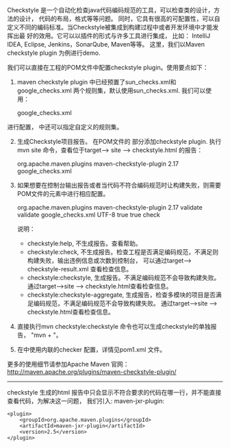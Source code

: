 Checkstyle 是一个自动化检查java代码编码规范的工具，可以检查类的设计，方法的设计， 代码的布局，格式等等问题。
同时，它具有很高的可配置性，可以自定义不同的编码标准。当Checkstyle被集成到构建过程中或者开发环境中才能发挥出最
好的效用。它可以以插件的形式与许多工具进行集成， 比如： IntelliJ IDEA, Eclipse, Jenkins，SonarQube, Maven等等。
这里，我们以Maven checkstyle plugin 为例进行demo.

我们可以直接在工程的POM文件中配置checkstyle plugin。使用要点如下：

1. maven checkstyle plugin 中已经预置了sun_checks.xml和google_checks.xml 两个规则集，默认使用sun_checks.xml.
    我们可以使用：

    <configuration>
        <configLocation>google_checks.xml</configLocation>
    </configuration>

进行配置，<configLocation> 中还可以指定自定义的规则集。


2. 生成Checkstyle项目报告。
    在POM文件的<reporting> 部分添加checkstyle plugin.
    执行 mvn site 命令，查看位于target--> site --> checkstyle.html 的报告：

    <reporting>
        <plugins>
            <plugin>
                <groupId>org.apache.maven.plugins</groupId>
                <artifactId>maven-checkstyle-plugin</artifactId>
                <version>2.17</version>
                <configuration>
                    <configLocation>google_checks.xml</configLocation>
                </configuration>
            </plugin>
        </plugins>
    </reporting>

3. 如果想要在控制台输出报告或者当代码不符合编码规范时让构建失败，则需要POM文件的<build>元素中进行相应配置。

	<build>
		<plugins>
            <plugin>
                <groupId>org.apache.maven.plugins</groupId>
                <artifactId>maven-checkstyle-plugin</artifactId>
                <version>2.17</version>
                <executions>
                    <execution>
                        <id>validate</id>
                        <phase>validate</phase>
                        <configuration>
                            <configLocation>google_checks.xml</configLocation>
                            <encoding>UTF-8</encoding>
                            <consoleOutput>true</consoleOutput>
                            <failsOnError>true</failsOnError>
                        </configuration>
                        <goals>
                            <goal>check</goal>
                        </goals>
                    </execution>
                </executions>
            </plugin>
		</plugins>
	</build>

	<goal> 说明：
	* checkstyle:help, 不生成报告。查看帮助。
	* checkstyle:check, 不生成报告。检查工程是否满足编码规范，不满足则构建失败，输出违例信息或次数到控制台，
	    可以通过target--> checkstyle-result.xml 查看检查信息。
	* checkstyle:checkstyle, 生成报告。不满足编码规范不会导致构建失败。通过target-->site --> checkstyle.html查看检查信息。
	* checkstyle:checkstyle-aggregate, 生成报告，检查多模块的项目是否满足编码规范，不满足编码规范不会导致构建失败。
	    通过target-->site --> checkstyle.html查看检查信息。

4. 直接执行mvn checkstyle:checkstyle 命令也可以生成checkstyle的单独报告， "mvn + <goal>"。

5. 在<build>中使用内联的checker 配置，详情见pom1.xml 文件。

更多的使用细节请参加Apache Maven 官网： http://maven.apache.org/plugins/maven-checkstyle-plugin/

************************************************************************************************
checkstyle 生成的html 报告中只会显示不符合要求的代码在哪一行，并不能直接查看代码，为解决这一问题， 我们引入:
maven-jxr-plugin:

    <plugin>
        <groupId>org.apache.maven.plugins</groupId>
        <artifactId>maven-jxr-plugin</artifactId>
        <version>2.5</version>
    </plugin>

